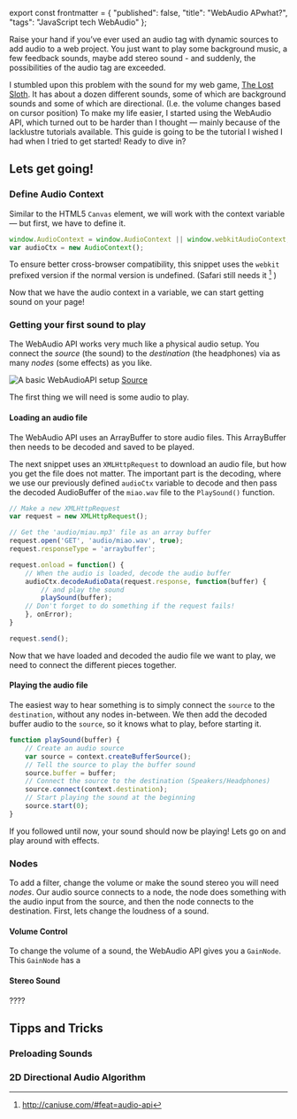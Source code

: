export const frontmatter = {
  "published": false,
  "title": "WebAudio APwhat?",
  "tags": "JavaScript tech WebAudio"
};



Raise your hand if you’ve ever used an audio tag with dynamic sources to add audio to a web project. You just want to play some background music, a few feedback sounds, maybe add stereo sound - and suddenly, the possibilities of the audio tag are exceeded.

I stumbled upon this problem with the sound for my web game, [The Lost Sloth](http://sloth.animade.tv). It has about a dozen different sounds, some of which are background sounds and some of which are directional. (I.e. the volume changes based on cursor position) To make my life easier, I started using the WebAudio API, which turned out to be harder than I thought — mainly because of the lacklustre tutorials available. This guide is going to be the tutorial I wished I had when I tried to get started! Ready to dive in?

## Lets get going!
### Define Audio Context

Similar to the HTML5 `Canvas` element, we will work with the context variable — but first, we have to define it.

```JavaScript
window.AudioContext = window.AudioContext || window.webkitAudioContext;
var audioCtx = new AudioContext();
```

To ensure better cross-browser compatibility, this snippet uses the `webkit` prefixed version if the normal version is undefined. (Safari still needs it [^1] ) 

Now that we have the audio context in a variable, we can start getting sound on your page!

### Getting your first sound to play
The WebAudio API works very much like a physical audio setup. You connect the *source* (the sound) to the *destination* (the headphones) via as many *nodes* (some effects) as you like. 

![A basic WebAudioAPI setup](https://mdn.mozillademos.org/files/7893/web-audio-api-flowchart.png) [Source](https://developer.mozilla.org/en-US/docs/Web/API/Web_Audio_API)

The first thing we will need is some audio to play.

#### Loading an audio file
The WebAudio API uses an ArrayBuffer to store audio files. This ArrayBuffer then needs to be decoded and saved to be played. 

The next snippet uses an `XMLHttpRequest` to download an audio file, but how you get the file does not matter. The important part is the decoding, where we use our previously defined `audioCtx` variable to decode and then pass the decoded AudioBuffer of the `miao.wav` file to the `PlaySound()` function.

```JavaScript
// Make a new XMLHttpRequest
var request = new XMLHttpRequest();

// Get the 'audio/miau.mp3' file as an array buffer
request.open('GET', 'audio/miao.wav', true);
request.responseType = 'arraybuffer';

request.onload = function() {
    // When the audio is loaded, decode the audio buffer
    audioCtx.decodeAudioData(request.response, function(buffer) {
        // and play the sound
        playSound(buffer); 
    // Don't forget to do something if the request fails!
    }, onError); 
}

request.send();
```

Now that we have loaded and decoded the audio file we want to play, we need to connect the different pieces together.

#### Playing the audio file

The easiest way to hear something is to simply connect the `source` to the `destination`, without any nodes in-between. We then add the decoded buffer audio to the `source`, so it knows what to play, before starting it. 

```JavaScript
function playSound(buffer) {
    // Create an audio source
    var source = context.createBufferSource();
    // Tell the source to play the buffer sound
    source.buffer = buffer; 
    // Connect the source to the destination (Speakers/Headphones)
    source.connect(context.destination);
    // Start playing the sound at the beginning
    source.start(0);
}
```

If you followed until now, your sound should now be playing! Lets go on and play around with effects.


### Nodes

To add a filter, change the volume or make the sound stereo you will need *nodes*. Our audio source connects to a node, the node does something with the audio input from the source, and then the node connects to the destination. First, lets change the loudness of a sound.

#### Volume Control

To change the volume of a sound, the WebAudio API gives you a `GainNode`. This `GainNode` has a 
#### Stereo Sound
????

## Tipps and Tricks
### Preloading Sounds
### 2D Directional Audio Algorithm


[^1]: http://caniuse.com/#feat=audio-api 